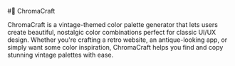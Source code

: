 #🎨 ChromaCraft

ChromaCraft is a vintage-themed color palette generator that lets users create beautiful, nostalgic color combinations perfect for classic UI/UX design. Whether you're crafting a retro website, an antique-looking app, or simply want some color inspiration, ChromaCraft helps you find and copy stunning vintage palettes with ease.
